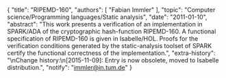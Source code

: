 {
    "title": "RIPEMD-160",
    "authors": [
        "Fabian Immler"
    ],
    "topic": "Computer science/Programming languages/Static analysis",
    "date": "2011-01-10",
    "abstract": "This work presents a verification of an implementation in SPARK/ADA of the cryptographic hash-function RIPEMD-160. A functional specification of RIPEMD-160 is given in Isabelle/HOL. Proofs for the verification conditions generated by the static-analysis toolset of SPARK certify the functional correctness of the implementation.",
    "extra-history": "\nChange history:\n[2015-11-09]: Entry is now obsolete, moved to Isabelle distribution.",
    "notify": "immler@in.tum.de"
}